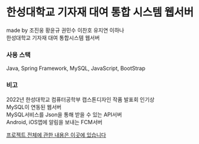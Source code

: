 # 한성대학교 기자재 대여 통합 시스템 웹서버
made by 조진웅 황윤규 권민수 이찬호 유지연 이하나  
한성대학교 기자재 대여 통합시스템 웹서버

### 사용 스택
Java, Spring Framework, MySQL, JavaScript, BootStrap

### 비고
2022년 한성대학교 컴퓨터공학부 캡스톤디자인 작품 발표회 인기상  
MySQL이 연동된 웹서버  
MySQL서비스를 Json을 통해 받을 수 있는 API서버  
Android, iOS앱에 알림을 보내는 FCM서버
  
[프로젝트 전체에 관한 내용은 이곳에 있습니다](https://dequista.tistory.com/33)
